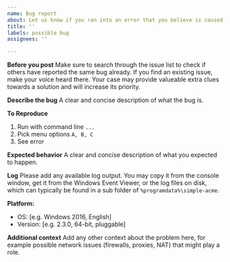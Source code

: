 ```yaml
---
name: Bug report
about: Let us know if you ran into an error that you believe is caused by this program
title: ''
labels: possible bug
assignees: ''

---
```


**Before you post**
Make sure to search through the issue list to check if others have reported the same bug already. If you find an existing issue, make your voice heard there. Your case may provide valueable extra clues towards a solution and will increase its priority.

**Describe the bug**
A clear and concise description of what the bug is. 

**To Reproduce**
1. Run with command line `...`
2. Pick menu options `A, B, C`
3. See error

**Expected behavior**
A clear and concise description of what you expected to happen.

**Log**
Please add any available log output. You may copy it from the console window, get it from the Windows Event Viewer, or the log files on disk, which can typically be found in a sub folder of `%programdata%\simple-acme`.

**Platform:**
 - OS: [e.g. Windows 2016, English]
 - Version: [e.g. 2.3.0, 64-bit, pluggable]

**Additional context**
Add any other context about the problem here, for example possible network issues (firewalls, proxies, NAT) that might play a role.
